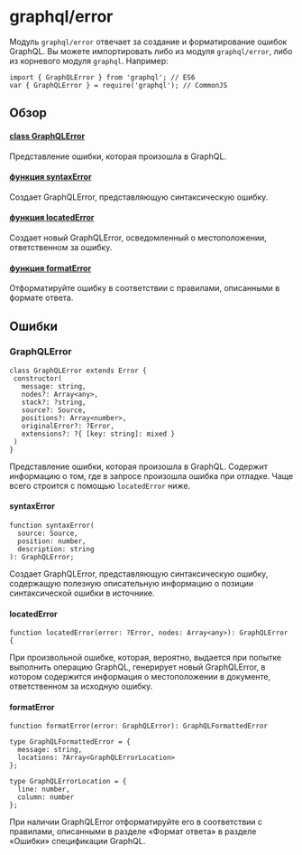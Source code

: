 # graphql/error

Модуль ```graphql/error``` отвечает за создание и форматирование ошибок GraphQL. Вы можете импортировать либо из модуля ```graphql/error```, либо из корневого модуля ```graphql```. Например:

```
import { GraphQLError } from 'graphql'; // ES6
var { GraphQLError } = require('graphql'); // CommonJS
```

## Обзор

#### [class GraphQLError](#GraphQLError)
Представление ошибки, которая произошла в GraphQL.
#### [функция syntaxError](#syntaxError)
Создает GraphQLError, представляющую синтаксическую ошибку.
#### [функция locatedError](#locatedError)
Создает новый GraphQLError, осведомленный о местоположении, ответственном за ошибку.
#### [функция formatError](#formatError)
Отформатируйте ошибку в соответствии с правилами, описанными в формате ответа.

## Ошибки

### GraphQLError

```
class GraphQLError extends Error {
 constructor(
   message: string,
   nodes?: Array<any>,
   stack?: ?string,
   source?: Source,
   positions?: Array<number>,
   originalError?: ?Error,
   extensions?: ?{ [key: string]: mixed }
 )
}
```

Представление ошибки, которая произошла в GraphQL. Содержит информацию о том, где в запросе произошла ошибка при отладке. Чаще всего строится с помощью ```locatedError``` ниже.

#### syntaxError

```
function syntaxError(
  source: Source,
  position: number,
  description: string
): GraphQLError;
```

Создает GraphQLError, представляющую синтаксическую ошибку, содержащую полезную описательную информацию о позиции синтаксической ошибки в источнике.

#### locatedError

```
function locatedError(error: ?Error, nodes: Array<any>): GraphQLError {
```

При произвольной ошибке, которая, вероятно, выдается при попытке выполнить операцию GraphQL, генерирует новый GraphQLError, в котором содержится информация о местоположении в документе, ответственном за исходную ошибку.

#### formatError

```
function formatError(error: GraphQLError): GraphQLFormattedError

type GraphQLFormattedError = {
  message: string,
  locations: ?Array<GraphQLErrorLocation>
};

type GraphQLErrorLocation = {
  line: number,
  column: number
};
```

При наличии GraphQLError отформатируйте его в соответствии с правилами, описанными в разделе «Формат ответа» в разделе «Ошибки» спецификации GraphQL.


